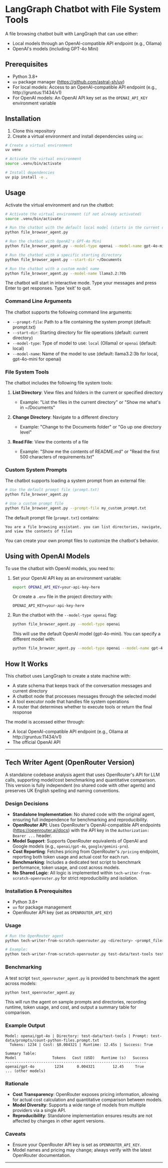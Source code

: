 # LangGraph Chatbot with File System Tools

A file browsing chatbot built with LangGraph that can use either:
- Local models through an OpenAI-compatible API endpoint (e.g., Ollama)
- OpenAI's models (including GPT-4o Mini)

## Prerequisites

- Python 3.8+
- `uv` package manager (https://github.com/astral-sh/uv)
- For local models: Access to an OpenAI-compatible API endpoint (e.g., http://gruntus:11434/v1)
- For OpenAI models: An OpenAI API key set as the `OPENAI_API_KEY` environment variable

## Installation

1. Clone this repository
2. Create a virtual environment and install dependencies using `uv`:

```bash
# Create a virtual environment
uv venv

# Activate the virtual environment
source .venv/bin/activate

# Install dependencies
uv pip install -e .
```

## Usage

Activate the virtual environment and run the chatbot:

```bash
# Activate the virtual environment (if not already activated)
source .venv/bin/activate

# Run the chatbot with the default local model (starts in the current directory)
python file_browser_agent.py

# Run the chatbot with OpenAI's GPT-4o Mini
python file_browser_agent.py --model-type openai --model-name gpt-4o-mini

# Run the chatbot with a specific starting directory
python file_browser_agent.py --start-dir ~/Documents

# Run the chatbot with a custom model name
python file_browser_agent.py --model-name llama3.2:70b
```

The chatbot will start in interactive mode. Type your messages and press Enter to get responses. Type 'exit' to quit.

### Command Line Arguments

The chatbot supports the following command line arguments:

- `--prompt-file`: Path to a file containing the system prompt (default: prompt.txt)
- `--start-dir`: Starting directory for file operations (default: current directory)
- `--model-type`: Type of model to use: `local` (Ollama) or `openai` (default: local)
- `--model-name`: Name of the model to use (default: llama3.2:3b for local, gpt-4o-mini for openai)

### File System Tools

The chatbot includes the following file system tools:

1. **List Directory**: View files and folders in the current or specified directory
   - Example: "List the files in the current directory" or "Show me what's in ~/Documents"

2. **Change Directory**: Navigate to a different directory
   - Example: "Change to the Documents folder" or "Go up one directory level"

3. **Read File**: View the contents of a file
   - Example: "Show me the contents of README.md" or "Read the first 500 characters of requirements.txt"

### Custom System Prompts

The chatbot supports loading a system prompt from an external file:

```bash
# Use the default prompt file (prompt.txt)
python file_browser_agent.py

# Use a custom prompt file
python file_browser_agent.py --prompt-file my_custom_prompt.txt
```

The default prompt file (`prompt.txt`) contains:
```
You are a file browsing assistant. you can list directories, navigate, and view the contents of files
```

You can create your own prompt files to customize the chatbot's behavior.

## Using with OpenAI Models

To use the chatbot with OpenAI models, you need to:

1. Set your OpenAI API key as an environment variable:
   ```bash
   export OPENAI_API_KEY=your-api-key-here
   ```
   
   Or create a `.env` file in the project directory with:
   ```
   OPENAI_API_KEY=your-api-key-here
   ```

2. Run the chatbot with the `--model-type openai` flag:
   ```bash
   python file_browser_agent.py --model-type openai
   ```
   
   This will use the default OpenAI model (gpt-4o-mini). You can specify a different model with:
   ```bash
   python file_browser_agent.py --model-type openai --model-name gpt-4
   ```

## How It Works

This chatbot uses LangGraph to create a state machine with:
- A state schema that keeps track of the conversation messages and current directory
- A chatbot node that processes messages through the selected model
- A tool executor node that handles file system operations
- A router that determines whether to execute tools or return the final response

The model is accessed either through:
- A local OpenAI-compatible API endpoint (e.g., Ollama at http://gruntus:11434/v1)
- The official OpenAI API

---

## Tech Writer Agent (OpenRouter Version)

A standalone codebase analysis agent that uses OpenRouter's API for LLM calls, supporting model/cost benchmarking and quantitative comparison. This version is fully independent (no shared code with other agents) and preserves UK English spelling and naming conventions.

### Design Decisions
- **Standalone Implementation**: No shared code with the original agent, ensuring full independence for benchmarking and reproducibility.
- **OpenRouter API**: Uses OpenRouter's OpenAI-compatible API endpoints (https://openrouter.ai/docs) with the API key in the `Authorization: Bearer ...` header.
- **Model Support**: Supports OpenRouter equivalents of OpenAI and Google models (e.g., `openai/gpt-4o`, `google/gemini-pro`).
- **Cost Reporting**: Fetches pricing from OpenRouter's `/pricing` endpoint, reporting both token usage and actual cost for each run.
- **Benchmarking**: Includes a dedicated test script to benchmark performance, token usage, and cost across models.
- **No Shared Logic**: All logic is implemented within `tech-writer-from-scratch-openrouter.py` for strict reproducibility and isolation.

### Installation & Prerequisites
- Python 3.8+
- `uv` for package management
- OpenRouter API key (set as `OPENROUTER_API_KEY`)

### Usage

```bash
# Run the OpenRouter agent
python tech-writer-from-scratch-openrouter.py <directory> <prompt_file> --model <openrouter_model_name>

# Example:
python tech-writer-from-scratch-openrouter.py test-data/test-tools test-data/prompts/count-python-files.prompt.txt --model openai/gpt-4o
```

### Benchmarking

A test script `test_openrouter_agent.py` is provided to benchmark the agent across models:

```bash
python test_openrouter_agent.py
```

This will run the agent on sample prompts and directories, recording runtime, token usage, and cost, and output a summary table for comparison.

### Example Output

```
Model: openai/gpt-4o | Directory: test-data/test-tools | Prompt: test-data/prompts/count-python-files.prompt.txt
  Tokens: 1234 | Cost: $0.004321 | Runtime: 12.45s | Success: True

Summary Table:
Model                Tokens   Cost (USD)   Runtime (s)   Success
---------------------------------------------------------------
openai/gpt-4o         1234      0.004321        12.45     True
... (other models)
```

### Rationale
- **Cost Transparency**: OpenRouter exposes pricing information, allowing for actual cost calculation and quantitative comparison between models.
- **Model Diversity**: Supports a wide range of models from multiple providers via a single API.
- **Reproducibility**: Standalone implementation ensures results are not affected by changes in other agent versions.

### Caveats
- Ensure your OpenRouter API key is set as `OPENROUTER_API_KEY`.
- Model names and pricing may change; always verify with the latest OpenRouter documentation.

---
